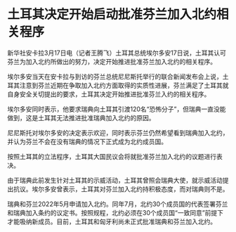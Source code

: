 # 土耳其决定开始启动批准芬兰加入北约相关程序

新华社安卡拉3月17日电（记者王腾飞）土耳其总统埃尔多安17日说，土耳其认可芬兰为加入北约所做出的努力，决定开始推进批准芬兰加入北约的相关程序。

埃尔多安当天在安卡拉与到访的芬兰总统尼尼斯托举行的联合新闻发布会上说，土耳其注意到芬兰近期在争取加入北约方面取得的实质性进展，芬兰满足了土耳其就自身安全关切提出的要求，土耳其决定开始推进批准芬兰入约的相关程序。

埃尔多安同时表示，他要求瑞典向土耳其引渡120名“恐怖分子”，但瑞典一直没能做到，这是土耳其无法推进批准瑞典加入北约的原因。

尼尼斯托对埃尔多安的决定表示欢迎，同时表示芬兰仍然希望看到瑞典加入北约，并认为芬兰不会在没有瑞典的情况下正式成为北约成员国。

按照土耳其的立法程序，土耳其大国民议会将就批准芬兰加入北约的议题进行表决。

由于瑞典此前发生针对土耳其的示威活动，土耳其曾照会瑞典大使，就示威活动提出抗议。埃尔多安曾表示，土耳其对芬兰加入北约持积极态度，而对瑞典则不是。

瑞典和芬兰2022年5月申请加入北约。同年7月，北约30个成员国的代表签署芬兰和瑞典加入条约的议定书。按照规程，北约必须在30个成员国“一致同意”前提下才能吸纳新成员。目前，土耳其和匈牙利尚未正式批准瑞典和芬兰加入北约。


